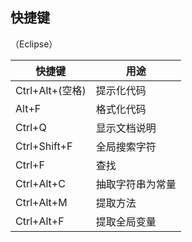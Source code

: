 ## 快捷键

（Eclipse）

| 快捷键          | 用途             |
| --------------- | ---------------- |
| Ctrl+Alt+(空格) | 提示化代码       |
| Alt+F           | 格式化代码       |
| Ctrl+Q          | 显示文档说明     |
| Ctrl+Shift+F    | 全局搜索字符     |
| Ctrl+F          | 查找             |
| Ctrl+Alt+C      | 抽取字符串为常量 |
| Ctrl+Alt+M      | 提取方法         |
| Ctrl+Alt+F      | 提取全局变量     |